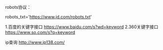 robots协议：

robots_txt='https://www.jd.com/robots.txt'


1.百度的关键字接口
https://www.baidu.com/s?wd=keyword
2.360关键字接口
https://www.so.com/s?q=keyword


ip查询
http://www.ip138.com/